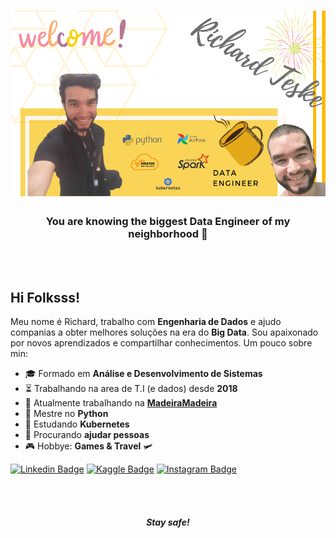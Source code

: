 # ![banner](https://github.com/Richard-Teske/Richard-Teske/blob/main/icons/main_banner.png)

<h3 align='center'>
You are knowing the biggest Data Engineer of my neighborhood 🤣
</h3>

<br>
<br>


## Hi Folksss!

Meu nome é Richard, trabalho com **Engenharia de Dados** e ajudo companias a obter melhores soluções na era do **Big Data**. Sou apaixonado por novos aprendizados e compartilhar conhecimentos. Um pouco sobre min:


- 🎓 Formado em **Análise e Desenvolvimento de Sistemas**
- ⏳ Trabalhando na area de T.I (e dados) desde **2018**
- 💼 Atualmente trabalhando na [**MadeiraMadeira**](https://www.madeiramadeira.com.br/)
- 🥋 Mestre no **Python**
- 📙 Estudando **Kubernetes**
- 🔎 Procurando **ajudar pessoas**
- 🎮 Hobbye: **Games & Travel** 🛩



[![Linkedin Badge](https://img.shields.io/badge/-LinkedIn-blue?style=flat-square&logo=Linkedin&logoColor=white&link=https://www.linkedin.com/in/richard-teske-25b88214b/)](https://www.linkedin.com/in/richard-teske-25b88214b/)
[![Kaggle Badge](https://img.shields.io/badge/-Kaggle-white?style=flat-square&logo=Kaggle&logoColor=#44c1f4&link=https://www.kaggle.com/richardaraujodba)](https://www.kaggle.com/richardaraujodba)
[![Instagram Badge](https://img.shields.io/badge/-Instagram-white?style=flat-square&logo=Instagram&logoColor=#ed4b61&link=https://www.instagram.com/living.mylifee/)](https://www.instagram.com/living.mylifee/)

<br>
<br>
 
<h4 align='center'><i>Stay safe!</i></h4>
